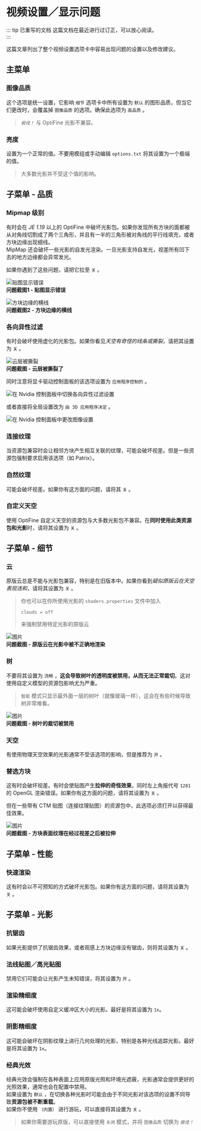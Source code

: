 # 视频设置／显示问题

::: tip 已重写的文档
这篇文档在最近进行过订正，可以放心阅读。  
:::

这篇文章列出了整个视频设置选项卡中容易出现问题的设置以及修改建议。

## 主菜单

### 图像品质

这个选项是统一设置，它影响 `细节` 选项卡中所有设置为 `默认` 的图形品质，但当它们更改时，会覆盖掉 `图像品质` 的选项。确保此选项为 `高品质` 。

> *`极佳！`* 与 OptiFine 光影不兼容。

### 亮度

设置为一个正常的值。不要用模组或手动编辑 `options.txt` 将其设置为一个极端的值。

> 大多数光影并不受这个值的影响。

## 子菜单 - 品质

### Mipmap 级别

有时会在 *JE 1.19* 以上的 OptiFine 中破坏光影包。如果你发现所有方块的面都被从对角线切割成了两个三角形，并且有一半的三角形被对角线的平行线填充，或者方块边缘出现细线。  
MipMap 还会破坏一些光影的自发光渲染。一旦光影支持自发光，视差所有凹下去的地方边缘都会异常发光。

如果你遇到了这些问题，请把它拉至 `关` 。

![贴图显示错误](/images/library/qas/je/mipmap.png)  
**问题截图1 - 贴图显示错误**

![方块边缘的横线](/images/library/qas/je/line.png)  
**问题截图2 - 方块边缘的横线**

### 各向异性过滤

有时会破坏使用虚化的光影包。如果你看见*天空有奇怪的线条或撕裂*，请把其设置为 `关` 。

![云层被撕裂](/images/library/qas/je/cloud.png)  
**问题截图 - 云层被撕裂了**

同时注意将显卡驱动控制面板的该选项设置为 `应用程序控制的` 。

![在 Nvidia 控制面板中切换各向异性过滤设置](/images/library/qas/je/nvidia_af_by_programs.png)

或者直接将全局设置改为 `由 3D 应用程序决定` 。

![在 Nvidia 控制面板中更改图像设置](/images/library/qas/je/nvidia_all_by_programs.png)

### 连接纹理

当资源包兼容时会让相邻方块产生相互关联的纹理，可能会破坏视差。但是一些资源包强制要求启用该选项（如 Patrix）。

### 自然纹理

可能会破坏视差。如果你有这方面的问题，请将其 `关` 。

### 自定义天空

使用 OptiFine 自定义天空的资源包与大多数光影包不兼容。在**同时使用此类资源包和光影**时，请将其设置为 `关` 。

## 子菜单 - 细节

### 云

原版云总是不能与光影包兼容，特别是在旧版本中。如果你看到*疑似原版云在天空表现违和*，请将其设置为 `关` 。

> 你也可以在你所使用光影的 `shaders.properties` 文件中加入
> ```properties:no-line-numbers
> clouds = off
> ```
> 来强制禁用特定光影的原版云

![图片](/images/library/qas/je/cloud-origin.png)  
**问题截图 - 原版云在光影中被不正确地渲染**

### 树

不要将其设置为 `流畅` ，**这会导致树叶的透明度被禁用，从而无法正常裁切**。这对使用自定义模型的资源包影响尤为严重。

> `智能` 模式只显示最外面一层的树叶（就像玻璃一样），这会在有些时候导致树非常难看。

![图片](/images/library/qas/je/leaves.png)  
**问题截图 - 树叶的裁切被禁用**

### 天空

有使用物理天空效果的光影通常不受该选项的影响，但是推荐为 `开` 。

### 替选方块

这有时会破坏视差。有时会使贴图产生**拉伸的奇怪效果**，同时左上角报代号 `1281` 的 OpenGL 渲染错误。如果你有这方面的问题，请将其设置为 `关` 。

但在一些带有 CTM 贴图（连接纹理贴图）的资源包中，此选项必须打开以获得最佳效果。

![图片](/images/library/qas/je/draw.png)  
**问题截图 - 方块表面纹理在经过视差之后被拉伸**

## 子菜单 - 性能

### 快速渲染

这有时会以不可预知的方式破坏光影包。如果你有这方面的问题，请将其设置为 `关` 。

## 子菜单 - 光影

### 抗锯齿

如果光影提供了抗锯齿效果，或者观感上方块边缘没有锯齿，则将其设置为 `关` 。

### 法线贴图／高光贴图

禁用它们可能会让光影产生未知错误，将其设置为 `开` 。

### 渲染精细度

这可能会破坏使用自定义缓冲区大小的光影。最好是将其设置为 `1x`。

### 阴影精细度

这可能会破坏在阴影纹理上进行几何处理的光影，特别是各种光线追踪光影。最好是将其设置为 `1x`。

### 经典光效

经典光效会强制在各种表面上应用原版光照和环境光遮蔽，光影通常会提供更好的光照效果，通常也会在配置中禁用。  
如果设置为 `默认` ，在切换各种光影时可能会由于不同光影对该选项的设置不同导致**资源包被不断重载**。  
如果你不使用 `（内置）` 进行游玩，可以直接将其设置为 `关` 。
> 如果你需要游玩原版，可以直接使用 `关闭` 模式，并将 `图像品质` 切换为 *`极佳！`*
